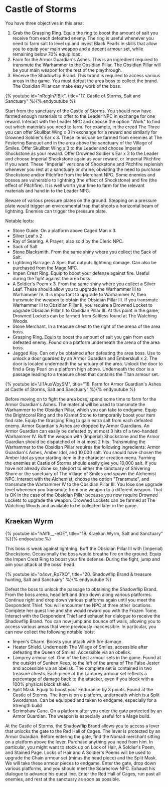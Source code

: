 # Castle of Storms

You have three objectives in this area:

1. Grab the Grasping Ring. Equip the ring to boost the amount of salt you
   receive from each defeated enemy. The ring is useful whenever you need to
   farm salt to level up and invest Black Pearls in skills that allow you to
   equip your main weapon and a decent armour set, while remaining below 70%
   equip load.
1. Farm for the Armor Guardian's Ashes. This is an ingredient required to
   transmute the Warhammer to the Obsidian Pillar. The Obsidian Pillar will be
   your main weapon for the rest of the playthrough.
1. Receive the Shadowflip Brand. This brand is required to access various areas
   in the game. You must defeat the area boss to collect the brand. The Obsidian
   Pillar can make easy work of the boss.

{% youtube id="nRegIn7IBjk", title="17. Castle of Storms, Salt and Sanctuary" %}{% endyoutube %}

Start from the sanctuary of the Castle of Storms. You should now have farmed
enough materials to offer to the Leader NPC in exchange for one reward. Interact
with the Leader NPC and choose the option "Work" to find out which materials you
need to farm. For example, in the creed The Three you can offer Skullbat Wing x
3 in exchange for a reward and similarly for Drowned Soldier's Ear x 3. These
items can be farmed from enemies at The Festering Banquet and in the area above
the sanctuary of the Village of Smiles. Offer Skullbat Wing x 3 to the Leader
and choose Imperial Shockstone as your reward. Offer Drowned Soldier's Ear x 3
to the Leader and choose Imperial Shockstone again as your reward, or Imperial
Pitchfire if you want. These "Imperial" versions of Shockstone and Pitchfire
replenish whenever you rest at a sanctuary or shrine, obviating the need to
purchase Shockstone and/or Pitchfire from the Merchant NPC. Some enemies and
bosses are vulnerable to lightning (the effect of Shockstone) and fire (the
effect of Pitchfire). It is well worth your time to farm for the relevant
materials and hand in to the Leader NPC.

Beware of various pressure plates on the ground. Stepping on a pressure plate
would trigger an environmental trap that shoots a horizontal beam of lightning.
Enemies can trigger the pressure plate.

Notable loots:

-   Stone Guide. On a platform above Caged Man x 3.
-   Silver Leaf x 2
-   Ray of Searing. A Prayer; also sold by the Cleric NPC.
-   Sack of Salt
-   Stone Blacksmith. From the same shiny where you collect the Sack of Salt.
-   Lightning Barrage. A Spell that outputs lightning damage. Can also be
    purchased from the Mage NPC.
-   Impen Crest Ring. Equip to boost your defense against fire. Useful during
    the fight against the area boss.
-   A Soldier's Poem x 3. From the same shiny where you collect a Silver Leaf.
    These should allow you to upgrade the Warhammer III to Warhammer IV. It is
    important to upgrade to Warhammer IV, then transmute the weapon to obtain
    the Obsidian Pillar III. If you transmute Warhammer III to Obsidian Pillar
    II, you require a Drowned Locket to upgrade Obsidian Pillar II to Obsidian
    Pillar III. At this point in the game, Drowned Lockets can be farmed from
    Saltless found at The Watching Woods.
-   Stone Merchant. In a treasure chest to the right of the arena of the area
    boss.
-   Grasping Ring. Equip to boost the amount of salt you gain from each defeated
    enemy. Found on a platform underneath the arena of the area boss.
-   Jagged Key. Can only be obtained after defeating the area boss. Use to
    unlock a door guarded by an Armor Guardian and Emberskull x 2. The door is
    located underneath the sanctuary of the area. Unlock the door to find a Gray
    Pearl on a platform high above. Underneath the door is a passage leading to
    a treasure chest that contains the Titan armour set.

{% youtube id="JI1AuxWpySM", title="18. Farm for Armor Guardian's Ashes at Castle of Storms, Salt and Sanctuary" %}{% endyoutube %}

Before moving on to fight the area boss, spend some time to farm for the Armor
Guardian's Ashes. The material will be used to transmute the Warhammer to the
Obsidian Pillar, which you can take to endgame. Equip the Brightcoral Ring and
the Kismet Stone to temporarily boost your item find rate. Equip the Grasping
Ring to gain extra salt from each defeated enemy. Armor Guardian's Ashes are
dropped by Armor Guardians. An Armor Guardian can easily be defeated by at most
3 hits of a two-handed Warhammer IV. Buff the weapon with (Imperial) Shockstone
and the Armor Guardian should be dispatched of in at most 2 hits. Transmuting
the Warhammer to the Obsidian Pillar requires the following ingredients: Armor
Guardian's Ashes, Amber Idol, and 10,000 salt. You should have chosen the Amber
Idol as your starting item in the character creation menu. Farming the enemies
at Castle of Storms should easily give you 10,000 salt. If you have not already
done so, teleport to either the sanctuary of Shivering Shore or the sanctuary of
The Village of Smiles and spawn the Alchemist NPC. Interact with the Alchemist,
choose the option "Transmute", and transmute the Warhammer IV to the Obsidian
Pillar III. You lose one upgrade level whenever you transmute from one weapon to
a different weapon. That is OK in the case of the Obsidian Pillar because you
now require Drowned Lockets to upgrade the weapon. Drowned Lockets can be farmed
at The Watching Woods and available to be collected later in the game.

## Kraekan Wyrm

{% youtube id="hAlfh__-eOE", title="19. Kraekan Wyrm, Salt and Sanctuary" %}{% endyoutube %}

This boss is weak against lightning. Buff the Obsidian Pillar III with
(Imperial) Shockstone. Occasionally the boss would breathe fire on the ground.
Equip the Impen Crest Ring to boost your fire defense. During the fight, jump
and aim your attack at the boss' head.

{% youtube id="o4ovr_Rp7XQ", title="20. Shadowflip Brand & treasure hunting, Salt and Sanctuary" %}{% endyoutube %}

Defeat the boss to unlock the passage to obtaining the Shadowflip Brand. From
the boss arena, head left and drop down along various platforms. Continue right
and drop down various platforms again until you meet the Despondent Thief. You
will encounter the NPC at three other locations. Complete her quest line and she
would reward you with the Frozen Tome. Interact with the Despondent Thief and
exhaust her dialogue to receive the Shadowflip Brand. You can now jump and
bounce off walls, allowing you to access various areas that were previously
inaccessible. In particular, you can now collect the following notable loots:

-   Impen's Charm. Boosts your attack with fire damage.
-   Heater Shield. Underneath The Village of Smiles, accessible after defeating
    the Queen of Smiles. Accessible via an obelisk.
-   Lamprey armour set. One of the best armour sets in the game. Found at the
    outskirt of Sunken Keep, to the left of the arena of The False Jester and
    accessible via an obelisk. The complete set is contained in two treasure
    chests. Each piece of the Lamprey armour set reflects a percentage of damage
    back to the attacker, even if you block with a 100% physical block shield.
-   Split Mask. Equip to boost your Endurance by 3 points. Found at the Castle
    of Storms. The item is on a platform, underneath which is a Split Swordsman.
    Can be equipped and taken to endgame, especially for a Strength build
-   Scrimshaw Cane. On a platform after you enter the gate protected by an Armor
    Guardian. The weapon is especially useful for a Mage build.

At the Castle of Storms, the Shadowflip Brand allows you to access a lever that
unlocks the gate to the Red Hall of Cages. The lever is protected by an Armor
Guardian. Before entering the gate, find the Nomad merchant sitting on a
platform above the lever. Purchase anything you need from him. In particular,
you might want to stock up on Lock of Hair, A Soldier's Poem, and Stained Page.
Locks of Hair and A Soldier's Poems will be used to upgrade the Chain armour set
(minus the head piece) and the Split Mask. We will take these armour pieces to
endgame. Enter the gate, drop down various platforms, and you should meet the
Scarecrow NPC. Exhaust his dialogue to advance his quest line. Enter the Red
Hall of Cages, run past all enemies, and rest at the sanctuary as soon as
possible.
